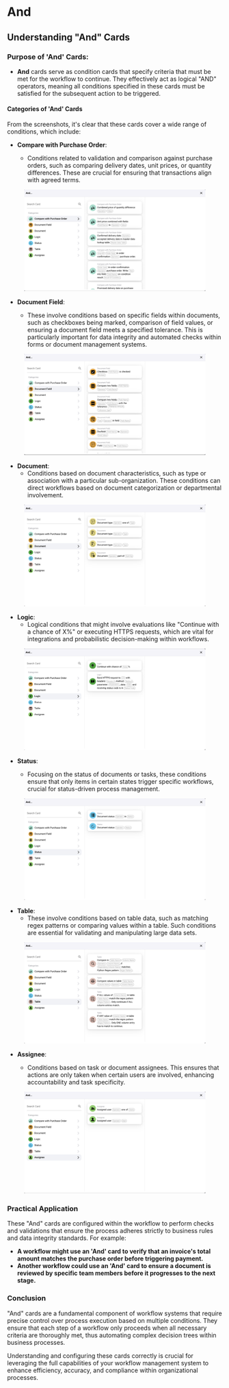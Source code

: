 # And

## Understanding "And" Cards

### **Purpose of 'And' Cards:**

* **And** cards serve as condition cards that specify criteria that must be met for the workflow to continue. They effectively act as logical "AND" operators, meaning all conditions specified in these cards must be satisfied for the subsequent action to be triggered.

#### Categories of 'And' Cards

From the screenshots, it's clear that these cards cover a wide range of conditions, which include:

*   **Compare with Purchase Order**:

    * Conditions related to validation and comparison against purchase orders, such as comparing delivery dates, unit prices, or quantity differences. These are crucial for ensuring that transactions align with agreed terms.



<figure><img src="../../../.gitbook/assets/And1.png" alt=""><figcaption></figcaption></figure>

*   **Document Field**:

    * These involve conditions based on specific fields within documents, such as checkboxes being marked, comparison of field values, or ensuring a document field meets a specified tolerance. This is particularly important for data integrity and automated checks within forms or document management systems.



<figure><img src="../../../.gitbook/assets/And2.png" alt=""><figcaption></figcaption></figure>

* **Document**:
  * Conditions based on document characteristics, such as type or association with a particular sub-organization. These conditions can direct workflows based on document categorization or departmental involvement.

<figure><img src="../../../.gitbook/assets/And3.png" alt=""><figcaption></figcaption></figure>

* **Logic**:
  * Logical conditions that might involve evaluations like "Continue with a chance of X%" or executing HTTPS requests, which are vital for integrations and probabilistic decision-making within workflows.

<figure><img src="../../../.gitbook/assets/And4.png" alt=""><figcaption></figcaption></figure>

*   **Status**:

    * Focusing on the status of documents or tasks, these conditions ensure that only items in certain states trigger specific workflows, crucial for status-driven process management.



<figure><img src="../../../.gitbook/assets/And5.png" alt=""><figcaption></figcaption></figure>

* **Table**:
  * These involve conditions based on table data, such as matching regex patterns or comparing values within a table. Such conditions are essential for validating and manipulating large data sets.

<figure><img src="../../../.gitbook/assets/And6.png" alt=""><figcaption></figcaption></figure>

*   **Assignee**:

    * Conditions based on task or document assignees. This ensures that actions are only taken when certain users are involved, enhancing accountability and task specificity.



<figure><img src="../../../.gitbook/assets/And7.png" alt=""><figcaption></figcaption></figure>

### Practical Application

These "And" cards are configured within the workflow to perform checks and validations that ensure the process adheres strictly to business rules and data integrity standards. For example:

* **A workflow might use an 'And' card to verify that an invoice's total amount matches the purchase order before triggering payment.**
* **Another workflow could use an 'And' card to ensure a document is reviewed by specific team members before it progresses to the next stage.**

### Conclusion

"And" cards are a fundamental component of workflow systems that require precise control over process execution based on multiple conditions. They ensure that each step of a workflow only proceeds when all necessary criteria are thoroughly met, thus automating complex decision trees within business processes.

Understanding and configuring these cards correctly is crucial for leveraging the full capabilities of your workflow management system to enhance efficiency, accuracy, and compliance within organizational processes.

